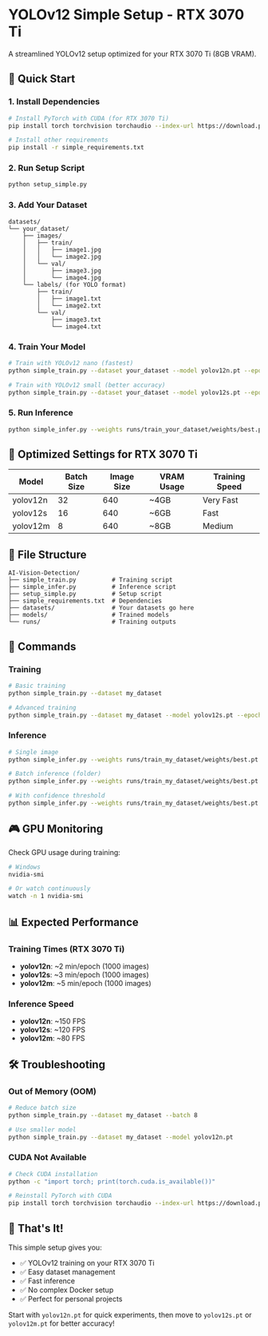 # YOLOv12 Simple Setup - RTX 3070 Ti

A streamlined YOLOv12 setup optimized for your RTX 3070 Ti (8GB VRAM).

## 🚀 Quick Start

### 1. Install Dependencies
```bash
# Install PyTorch with CUDA (for RTX 3070 Ti)
pip install torch torchvision torchaudio --index-url https://download.pytorch.org/whl/cu118

# Install other requirements
pip install -r simple_requirements.txt
```

### 2. Run Setup Script
```bash
python setup_simple.py
```

### 3. Add Your Dataset
```
datasets/
└── your_dataset/
    ├── images/
    │   ├── train/
    │   │   ├── image1.jpg
    │   │   └── image2.jpg
    │   └── val/
    │       ├── image3.jpg
    │       └── image4.jpg
    └── labels/ (for YOLO format)
        ├── train/
        │   ├── image1.txt
        │   └── image2.txt
        └── val/
            ├── image3.txt
            └── image4.txt
```

### 4. Train Your Model
```bash
# Train with YOLOv12 nano (fastest)
python simple_train.py --dataset your_dataset --model yolov12n.pt --epochs 50 --batch 16

# Train with YOLOv12 small (better accuracy)
python simple_train.py --dataset your_dataset --model yolov12s.pt --epochs 50 --batch 16
```

### 5. Run Inference
```bash
python simple_infer.py --weights runs/train_your_dataset/weights/best.pt --source your_image.jpg
```

## 🎯 Optimized Settings for RTX 3070 Ti

| Model | Batch Size | Image Size | VRAM Usage | Training Speed |
|-------|------------|------------|------------|----------------|
| yolov12n | 32 | 640 | ~4GB | Very Fast |
| yolov12s | 16 | 640 | ~6GB | Fast |
| yolov12m | 8 | 640 | ~8GB | Medium |

## 📁 File Structure
```
AI-Vision-Detection/
├── simple_train.py          # Training script
├── simple_infer.py          # Inference script
├── setup_simple.py          # Setup script
├── simple_requirements.txt  # Dependencies
├── datasets/                # Your datasets go here
├── models/                  # Trained models
└── runs/                    # Training outputs
```

## 🔧 Commands

### Training
```bash
# Basic training
python simple_train.py --dataset my_dataset

# Advanced training
python simple_train.py --dataset my_dataset --model yolov12s.pt --epochs 100 --batch 16 --imgsz 832
```

### Inference
```bash
# Single image
python simple_infer.py --weights runs/train_my_dataset/weights/best.pt --source image.jpg

# Batch inference (folder)
python simple_infer.py --weights runs/train_my_dataset/weights/best.pt --source images_folder/

# With confidence threshold
python simple_infer.py --weights runs/train_my_dataset/weights/best.pt --source image.jpg --conf 0.5
```

## 🎮 GPU Monitoring

Check GPU usage during training:
```bash
# Windows
nvidia-smi

# Or watch continuously
watch -n 1 nvidia-smi
```

## 📊 Expected Performance

### Training Times (RTX 3070 Ti)
- **yolov12n**: ~2 min/epoch (1000 images)
- **yolov12s**: ~3 min/epoch (1000 images)  
- **yolov12m**: ~5 min/epoch (1000 images)

### Inference Speed
- **yolov12n**: ~150 FPS
- **yolov12s**: ~120 FPS
- **yolov12m**: ~80 FPS

## 🛠️ Troubleshooting

### Out of Memory (OOM)
```bash
# Reduce batch size
python simple_train.py --dataset my_dataset --batch 8

# Use smaller model
python simple_train.py --dataset my_dataset --model yolov12n.pt
```

### CUDA Not Available
```bash
# Check CUDA installation
python -c "import torch; print(torch.cuda.is_available())"

# Reinstall PyTorch with CUDA
pip install torch torchvision torchaudio --index-url https://download.pytorch.org/whl/cu118
```

## 🎉 That's It!

This simple setup gives you:
- ✅ YOLOv12 training on your RTX 3070 Ti
- ✅ Easy dataset management
- ✅ Fast inference
- ✅ No complex Docker setup
- ✅ Perfect for personal projects

Start with `yolov12n.pt` for quick experiments, then move to `yolov12s.pt` or `yolov12m.pt` for better accuracy!
